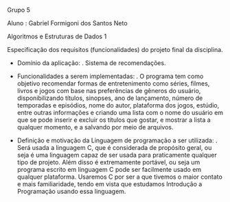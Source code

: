 Grupo 5

Aluno : Gabriel Formigoni dos Santos Neto

Algoritmos e Estruturas de Dados 1

Especificação dos requisitos (funcionalidades) do projeto
final da disciplina.

- Domínio da aplicação:
. Sistema de recomendações.


- Funcionalidades a serem implementadas:
. O programa tem como objetivo recomendar formas de
entretenimento como séries, filmes, livros e jogos com base nas preferências de gêneros
do usuário, disponibilizando títulos, sinopses, ano de lançamento, número de temporadas e episódios, nome do autor, plataforma dos jogos, estúdio, entre outras
informações e criando uma lista com o nome do usuário em que se pode inserir e excluir os títulos que gostar, e mostrar a lista a qualquer momento, e a salvando por meio de arquivos.


- Definição e motivação da Linguagem de programação a
ser utilizada:
. Será usada a linguagem C, que é considerada de propósito
geral, ou seja é uma linguagem capaz de ser usada para
praticamente qualquer tipo de projeto. Além disso é
extremamente portável, ou seja um programa escrito em
linguagem C pode ser facilmente usado em qualquer
plataforma. Usaremos C por ser a que tivemos o maior contato
e mais familiaridade, tendo em vista que estudamos Introdução
a Programação usando essa linguagem.
